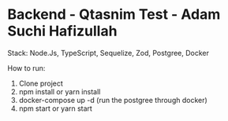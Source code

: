 # Backend - Qtasnim Test - Adam Suchi Hafizullah

Stack: Node.Js, TypeScript, Sequelize, Zod, Postgree, Docker

How to run:
1. Clone project
2. npm install or yarn install
3. docker-compose up -d (run the postgree through docker)
4. npm start or yarn start
